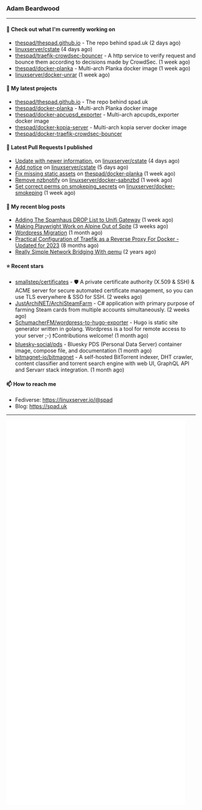 ### Adam Beardwood
---
#### 👷 Check out what I'm currently working on

- [thespad/thespad.github.io](https://github.com/thespad/thespad.github.io) - The repo behind spad.uk (2 days ago)
- [linuxserver/cstate](https://github.com/linuxserver/cstate) (4 days ago)
- [thespad/traefik-crowdsec-bouncer](https://github.com/thespad/traefik-crowdsec-bouncer) - A http service to verify request and bounce them according to decisions made by CrowdSec. (1 week ago)
- [thespad/docker-planka](https://github.com/thespad/docker-planka) - Multi-arch Planka docker image (1 week ago)
- [linuxserver/docker-unrar](https://github.com/linuxserver/docker-unrar) (1 week ago)

#### 🌱 My latest projects

- [thespad/thespad.github.io](https://github.com/thespad/thespad.github.io) - The repo behind spad.uk
- [thespad/docker-planka](https://github.com/thespad/docker-planka) - Multi-arch Planka docker image
- [thespad/docker-apcupsd_exporter](https://github.com/thespad/docker-apcupsd_exporter) - Multi-arch apcupds_exporter docker image
- [thespad/docker-kopia-server](https://github.com/thespad/docker-kopia-server) - Multi-arch kopia server docker image 
- [thespad/docker-traefik-crowdsec-bouncer](https://github.com/thespad/docker-traefik-crowdsec-bouncer)

#### 🔨 Latest Pull Requests I published

- [Update with newer information.](https://github.com/linuxserver/cstate/pull/214) on [linuxserver/cstate](https://github.com/linuxserver/cstate) (4 days ago)
- [Add notice](https://github.com/linuxserver/cstate/pull/213) on [linuxserver/cstate](https://github.com/linuxserver/cstate) (5 days ago)
- [Fix missing static assets](https://github.com/thespad/docker-planka/pull/4) on [thespad/docker-planka](https://github.com/thespad/docker-planka) (1 week ago)
- [Remove nzbnotify](https://github.com/linuxserver/docker-sabnzbd/pull/221) on [linuxserver/docker-sabnzbd](https://github.com/linuxserver/docker-sabnzbd) (1 week ago)
- [Set correct perms on smokeping_secrets](https://github.com/linuxserver/docker-smokeping/pull/171) on [linuxserver/docker-smokeping](https://github.com/linuxserver/docker-smokeping) (1 week ago)

#### 📜 My recent blog posts

- [Adding The Spamhaus DROP List to Unifi Gateway](https://www.spad.uk/posts/adding-spamhaus-drop-list-to-unifi-gateway/) (1 week ago)
- [Making Playwright Work on Alpine Out of Spite](https://www.spad.uk/posts/making-playwright-work-on-alpine-out-of-spite/) (3 weeks ago)
- [Wordpress Migration](https://www.spad.uk/posts/wordpress-migration/) (1 month ago)
- [Practical Configuration of Traefik as a Reverse Proxy For Docker - Updated for 2023](https://www.spad.uk/posts/practical-configuration-of-traefik-as-a-reverse-proxy-for-docker-updated-for-2023/) (8 months ago)
- [Really Simple Network Bridging With qemu](https://www.spad.uk/posts/really-simple-network-bridging-with-qemu/) (2 years ago)

#### ⭐ Recent stars

- [smallstep/certificates](https://github.com/smallstep/certificates) - 🛡️ A private certificate authority (X.509 &amp; SSH) &amp; ACME server for secure automated certificate management, so you can use TLS everywhere &amp; SSO for SSH. (2 weeks ago)
- [JustArchiNET/ArchiSteamFarm](https://github.com/JustArchiNET/ArchiSteamFarm) - C# application with primary purpose of farming Steam cards from multiple accounts simultaneously. (2 weeks ago)
- [SchumacherFM/wordpress-to-hugo-exporter](https://github.com/SchumacherFM/wordpress-to-hugo-exporter) - Hugo is static site generator written in golang. Wordpress is a tool for remote access to your server ;-) ❗️Contributions welcome! (1 month ago)
- [bluesky-social/pds](https://github.com/bluesky-social/pds) - Bluesky PDS (Personal Data Server) container image, compose file, and documentation (1 month ago)
- [bitmagnet-io/bitmagnet](https://github.com/bitmagnet-io/bitmagnet) - A self-hosted BitTorrent indexer, DHT crawler, content classifier and torrent search engine with web UI, GraphQL API and Servarr stack integration. (1 month ago)

#### 📫 How to reach me
- Fediverse: https://linuxserver.io/@spad
- Blog: https://spad.uk
---
<img src="https://raw.githubusercontent.com/thespad/thespad/main/github-metrics.svg">

